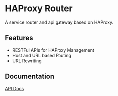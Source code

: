 HAProxy Router
==============

A service router and api gateway based on HAProxy.

## Features

* RESTFul APIs for HAProxy Management
* Host and URL based Routing
* URL Rewriting

## Documentation

[API Docs](docs/api.md)
